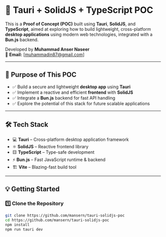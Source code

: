 # 🚀 Tauri + SolidJS + TypeScript POC

This is a **Proof of Concept (POC)** built using **Tauri**, **SolidJS**, and **TypeScript**, aimed at exploring how to build lightweight, cross-platform **desktop applications** using modern web technologies, integrated with a **Bun.js** backend.

Developed by **Muhammad Anser Naseer**  
📧 **Email:** [muhammadin87@gmail.com]

---

## 📌 Purpose of This POC

- ✅ Build a secure and lightweight **desktop app** using **Tauri**
- ✅ Implement a reactive and efficient **frontend** with **SolidJS**
- ✅ Integrate a **Bun.js** backend for fast API handling
- ✅ Explore the potential of this stack for future scalable applications

---

## 🛠 Tech Stack

- 💻 **Tauri** – Cross-platform desktop application framework
- ⚛️ **SolidJS** – Reactive frontend library
- 🟨 **TypeScript** – Type-safe development
- ⚡ **Bun.js** – Fast JavaScript runtime & backend
- 🏗️ **Vite** – Blazing-fast build tool

---

## 💡 Getting Started

### 1️⃣ **Clone the Repository**

```bash
git clone https://github.com/mansern/tauri-solidjs-poc
cd https://github.com/mansern/tauri-solidjs-poc
npm install
npm run tauri dev

```
